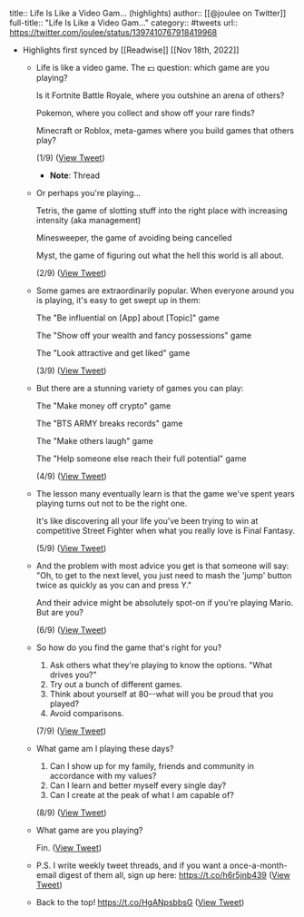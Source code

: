 title:: Life Is Like a Video Gam... (highlights)
author:: [[@joulee on Twitter]]
full-title:: "Life Is Like a Video Gam..."
category:: #tweets
url:: https://twitter.com/joulee/status/1397410767918419968

- Highlights first synced by [[Readwise]] [[Nov 18th, 2022]]
	- Life is like a video game. The 💵 question: which game are you playing?
	  
	  Is it Fortnite Battle Royale, where you outshine an arena of others? 
	  
	  Pokemon, where you collect and show off your rare finds?
	  
	  Minecraft or Roblox, meta-games where you build games that others play?
	  
	  (1/9) ([View Tweet](https://twitter.com/joulee/status/1397410762042183681))
		- **Note**: Thread
	- Or perhaps you're playing...
	  
	  Tetris, the game of slotting stuff into the right place with increasing intensity (aka management)
	  
	  Minesweeper, the game of avoiding being cancelled
	  
	  Myst, the game of figuring out what the hell this world is all about.
	  
	  (2/9) ([View Tweet](https://twitter.com/joulee/status/1397410762805571588))
	- Some games are extraordinarily popular. When everyone around you is playing, it's easy to get swept up in them:
	  
	  The "Be influential on [App] about [Topic]" game
	  
	  The "Show off your wealth and fancy possessions" game
	  
	  The "Look attractive and get liked" game
	  
	  (3/9) ([View Tweet](https://twitter.com/joulee/status/1397410763539566592))
	- But there are a stunning variety of games you can play:
	  
	  The "Make money off crypto" game
	  
	  The "BTS ARMY breaks records" game
	  
	  The "Make others laugh" game
	  
	  The "Help someone else reach their full potential" game
	  
	  (4/9) ([View Tweet](https://twitter.com/joulee/status/1397410764307132416))
	- The lesson many eventually learn is that the game we've spent years playing turns out not to be the right one.
	  
	  It's like discovering all your life you've been trying to win at competitive Street Fighter when what you really love is Final Fantasy.
	  
	  (5/9) ([View Tweet](https://twitter.com/joulee/status/1397410765007511555))
	- And the problem with most advice you get is that someone will say: "Oh, to get to the next level, you just need to mash the 'jump' button twice as quickly as you can and press Y." 
	  
	  And their advice might be absolutely spot-on if you're playing Mario. But are you?
	  
	  (6/9) ([View Tweet](https://twitter.com/joulee/status/1397410765716348931))
	- So how do you find the game that's right for you?
	  
	  1) Ask others what they're playing to know the options. "What drives you?"
	  2) Try out a bunch of different games.
	  3) Think about yourself at 80--what will you be proud that you played? 
	  4) Avoid comparisons.
	  
	  (7/9) ([View Tweet](https://twitter.com/joulee/status/1397410766488096769))
	- What game am I playing these days?
	  
	  1) Can I show up for my family, friends and community in accordance with my values?
	  2) Can I learn and better myself every single day?
	  3) Can I create at the peak of what I am capable of?
	  
	  (8/9) ([View Tweet](https://twitter.com/joulee/status/1397410767209594885))
	- What game are you playing?
	  
	  Fin. ([View Tweet](https://twitter.com/joulee/status/1397410767918419968))
	- P.S. I write weekly tweet threads, and if you want a once-a-month-email digest of them all, sign up here: https://t.co/h6r5jnb439 ([View Tweet](https://twitter.com/joulee/status/1397414171512217604))
	- Back to the top!  https://t.co/HgANpsbbsG ([View Tweet](https://twitter.com/joulee/status/1397415092044501002))